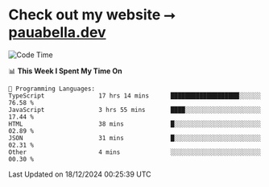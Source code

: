 # Check out my website ⭢ [pauabella.dev](https://pauabella.dev)

<!--START_SECTION:waka-->
![Code Time](http://img.shields.io/badge/Code%20Time-3%2C974%20hrs%2038%20mins-blue)

📊 **This Week I Spent My Time On** 

```text
💬 Programming Languages: 
TypeScript               17 hrs 14 mins      ███████████████████░░░░░░   76.58 % 
JavaScript               3 hrs 55 mins       ████░░░░░░░░░░░░░░░░░░░░░   17.44 % 
HTML                     38 mins             █░░░░░░░░░░░░░░░░░░░░░░░░   02.89 % 
JSON                     31 mins             █░░░░░░░░░░░░░░░░░░░░░░░░   02.31 % 
Other                    4 mins              ░░░░░░░░░░░░░░░░░░░░░░░░░   00.30 % 
```


 Last Updated on 18/12/2024 00:25:39 UTC
<!--END_SECTION:waka-->
